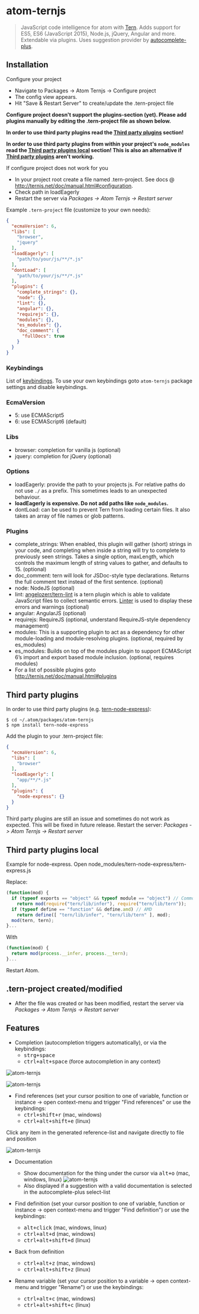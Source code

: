 # atom-ternjs

> JavaScript code intelligence for atom with [Tern](https://github.com/ternjs/tern).
Adds support for ES5, ES6 (JavaScript 2015), Node.js, jQuery, Angular and more. Extendable via plugins.
Uses suggestion provider by [autocomplete-plus](https://github.com/atom/autocomplete-plus).

## Installation

Configure your project
* Navigate to Packages -> Atom Ternjs -> Configure project
* The config view appears.
* Hit "Save & Restart Server" to create/update the .tern-project file

**Configure project doesn't support the plugins-section (yet).
Please add plugins manually by editing the .tern-project file as shown below.**

**In order to use third party plugins read the [Third party plugins](#third-party-plugins) section!**

**In order to use third party plugins from within your project's ```node_modules``` read the [Third party plugins local](#third-party-plugins-local) section! This is also an alternative if [Third party plugins](#third-party-plugins) aren't working.**

If configure project does not work for you
* In your project root create a file named .tern-project. See docs @ http://ternjs.net/doc/manual.html#configuration.
* Check path in loadEagerly
* Restart the server via *Packages -> Atom Ternjs -> Restart server*

Example `.tern-project` file (customize to your own needs):
```json
{
  "ecmaVersion": 6,
  "libs": [
    "browser",
    "jquery"
  ],
  "loadEagerly": [
    "path/to/your/js/**/*.js"
  ],
  "dontLoad": [
    "path/to/your/js/**/*.js"
  ],
  "plugins": {
    "complete_strings": {},
    "node": {},
    "lint": {},
    "angular": {},
    "requirejs": {},
    "modules": {},
    "es_modules": {},
    "doc_comment": {
      "fullDocs": true
    }
  }
}
```

### Keybindings
List of [keybindings](#features).
To use your own keybindings goto `atom-ternjs` package settings and disable keybindings.

### EcmaVersion
* 5: use ECMAScript5
* 6: use ECMAScript6 (default)

### Libs
* browser: completion for vanilla js (optional)
* jquery: completion for jQuery (optional)

### Options
* loadEagerly: provide the path to your projects js. For relative paths do not use `./` as a prefix. This sometimes leads to an unexpected behaviour.
* **loadEagerly is expensive. Do not add paths like `node_modules`.**
* dontLoad: can be used to prevent Tern from loading certain files. It also takes an array of file names or glob patterns.

### Plugins
* complete_strings: When enabled, this plugin will gather (short) strings in your code, and completing when inside a string will try to complete to previously seen strings. Takes a single option, maxLength, which controls the maximum length of string values to gather, and defaults to 15. (optional)
* doc_comment: tern will look for JSDoc-style type declarations. Returns the full comment text instead of the first sentence. (optional)
* node: NodeJS (optional)
* lint: <a href="https://github.com/angelozerr/tern-lint">angelozerr/tern-lint</a> is a tern plugin which is able to validate JavaScript files to collect semantic errors. <a href="https://github.com/AtomLinter/Linter">Linter</a> is used to display these errors and warnings (optional)
* angular: AngularJS (optional)
* requirejs: RequireJS (optional, understand RequireJS-style dependency management)
* modules: This is a supporting plugin to act as a dependency for other module-loading and module-resolving plugins. (optional, required by es_modules)
* es_modules: Builds on top of the modules plugin to support ECMAScript 6’s import and export based module inclusion. (optional, requires modules)
* For a list of possible plugins goto http://ternjs.net/doc/manual.html#plugins

## Third party plugins
In order to use third party plugins (e.g. [tern-node-express](https://github.com/angelozerr/tern-node-express)):
```
$ cd ~/.atom/packages/atom-ternjs
$ npm install tern-node-express
```
Add the plugin to your .tern-project file:
```json
{
  "ecmaVersion": 6,
  "libs": [
    "browser"
  ],
  "loadEagerly": [
    "app/**/*.js"
  ],
  "plugins": {
    "node-express": {}
  }
}
```

Third party plugins are still an issue and sometimes do not work as expected. This will be fixed in future release.
Restart the server: *Packages -> Atom Ternjs -> Restart server*

## Third party plugins local

Example for node-express.
Open node_modules/tern-node-express/tern-express.js

Replace:

```js
(function(mod) {
  if (typeof exports == "object" && typeof module == "object") // CommonJS
    return mod(require("tern/lib/infer"), require("tern/lib/tern"));
  if (typeof define == "function" && define.amd) // AMD
    return define([ "tern/lib/infer", "tern/lib/tern" ], mod);
  mod(tern, tern);
}...
```

With

```js
(function(mod) {
  return mod(process.__infer, process.__tern);
}...

```

Restart Atom.

## .tern-project created/modified
* After the file was created or has been modified, restart the server via *Packages -> Atom Ternjs -> Restart server*

## Features
* Completion (autocompletion triggers automatically), or via the keybindings:
  * <kbd>strg+space</kbd>
  * <kbd>ctrl+alt+space</kbd> (force autocompletion in any context)

![atom-ternjs](http://www.tobias-schubert.com/github/completion-1.png)

![atom-ternjs](http://www.tobias-schubert.com/github/completion-2.png)
* Find references (set your cursor position to one of variable, function or instance -> open context-menu and trigger "Find references" or use the keybindings:
  * <kbd>ctrl+shift+r</kbd> (mac, windows)
  * <kbd>ctrl+alt+shift+e</kbd> (linux)

Click any item in the generated reference-list and navigate directly to file and position

![atom-ternjs](http://www.tobias-schubert.com/github/reference-1.png)

* Documentation
  * Show documentation for the thing under the cursor via <kbd>alt+o</kbd> (mac, windows, linux)
  ![atom-ternjs](http://www.tobias-schubert.com/github/docs.png)
  * Also displayed if a suggestion with a valid documentation is selected in the autocomplete-plus select-list

* Find definition (set your cursor position to one of variable, function or instance -> open context-menu and trigger "Find definition") or use the keybindings:
  * <kbd>alt+click</kbd> (mac, windows, linux)
  * <kbd>ctrl+alt+d</kbd> (mac, windows)
  * <kbd>ctrl+alt+shift+d</kbd> (linux)

* Back from definition
  * <kbd>ctrl+alt+z</kbd> (mac, windows)
  * <kbd>ctrl+alt+shift+z</kbd> (linux)

* Rename variable (set your cursor position to a variable -> open context-menu and trigger "Rename") or use the keybindings:
  * <kbd>ctrl+alt+c</kbd> (mac, windows)
  * <kbd>ctrl+alt+shift+c</kbd> (linux)
